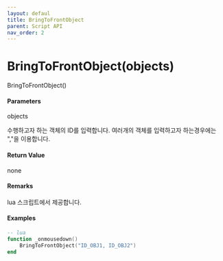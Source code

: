 ```yaml
---
layout: defaul
title: BringToFrontObject
parent: Script API
nav_order: 2
---
```

# BringToFrontObject\(objects\)

BringToFrontObject\(\)

#### Parameters

objects

수행하고자 하는 객체의 ID를 입력합니다. 여러개의 객체를 입력하고자 하는경우에는 ","을 이용합니다.

#### Return Value

none

#### Remarks

lua 스크립트에서 제공합니다.

#### Examples



```lua
-- lua
function _onmousedown()
    BringToFrontObject("ID_OBJ1, ID_OBJ2")
end
```





